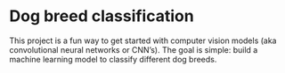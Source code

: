 # Dog breed classification
This project is a fun way to get started with computer vision models (aka convolutional neural networks or CNN’s).  The goal is simple: build a machine learning model to classify different dog breeds.
